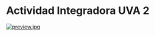 # Actividad Integradora UVA 2

[![preview.jpg](https://i.postimg.cc/GpHC7Ygh/preview.jpg)](https://postimg.cc/hJW6hJqH)
